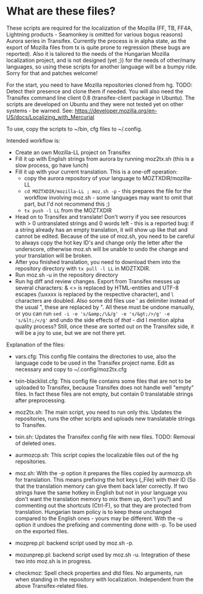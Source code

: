 What are these files?
===

These scripts are required for the localization of the Mozilla (FF, TB, FF4A, Lightning products - Seamonkey is omitted for various bogus reasons) Aurora series in Transifex. Currently the process is in alpha state, as the export of Mozilla files from tx is quite prone to regression (these bugs are reported). Also it is tailored to the needs of the Hungarian Mozilla localization project, and is not designed (yet ;)) for the needs of other/many languages, so using these scripts for another language will be a bumpy ride. Sorry for that and patches welcome!

For the start, you need to have Mozilla repositories cloned from hg. 
TODO: Detect their presence and clone them if needed. 
You will also need the Transifex command line client 0.8 (transifex-client package in Ubuntu). The scripts are developed on Ubuntu and they were not tested yet on other systems - be warned.
See:
https://developer.mozilla.org/en-US/docs/Localizing_with_Mercurial

To use, copy the scripts to ~/bin, cfg files to ~/.config. 

Intended workflow is:
* Create an own Mozilla-LL project on Transifex
* Fill it up with English strings from aurora by running moz2tx.sh (this is a slow process, go have lunch)
* Fill it up with your current translation. This is a one-off operation:
	* copy the aurora repository of your language to MOZTXDIR/mozilla-LL
	* `cd MOZTXDIR/mozilla-LL ; moz.sh -p` - this prepares the file for the workflow involving moz.sh - some languages may want to omit that part, but I'd not recommend this ;)
	* `tx push -l LL` from the MOZTXDIR
* Head on to Transifex and translate! Don't worry if you see resources with > 0 untranslated strings and 0 words left - this is a reported bug: if a string already has an empty translation, it will show up like that and cannot be edited. Because of the use of moz.sh, you need to be careful to always copy the hot key ID's and change only the letter after the underscore, otherwise moz.sh will be unable to undo the change and your translation will be broken.
* After you finished translation, you need to download them into the repository directory with `tx pull -l LL` in MOZTXDIR.
* Run moz.sh -u in the repository directory
* Run hg diff and review changes. Export from Transifex messes up several characters: & <> is replaced by HTML-entities and UTF-8 escapes (\uxxxx is replaced by the respective character), and \ characters are doubled. Also some dtd files use ' as delimiter instead of the usual ", these are replaced by ". All these must be undone manually, or you can run ` sed -i -e 's/&amp;/\&/g' -e 's/&gt;/>/g' -e 's/&lt;/</g' `
and undo the side effects of _that_ - did I mention alpha quality process?
Still, once these are sorted out on the Transifex side, it will be a joy to use, but we are not there yet.

Explanation of the files:

* vars.cfg: This config file contains the directories to use, also the language code to be used in the Transifex project name. Edit as necessary and copy to ~/.config/moz2tx.cfg
* txin-blacklist.cfg: This config file contains some files that are not to be uploaded to Transifex, because Transifex does not handle well "empty" files. In fact these files are not empty, but contain 0 translatable strings after preprocessing.

* moz2tx.sh: The main script, you need to run only this. Updates the repositories, runs the other scripts and uploads new translatable strings to Transifex.

* txin.sh: Updates the Transifex config file with new files. TODO: Removal of deleted ones.
* aurmozcp.sh: This script copies the localizable files out of the hg repositories.
* moz.sh: With the -p option it prepares the files copied by aurmozcp.sh for translation. This means prefixing the hot keys (_File) with their ID (So that the translation memory can give them back later correctly. If two strings have the same hotkey in English but not in your language you don't want the translation memory to mix them up, don't you?) and commenting out the shortcuts (Ctrl-F), so that they are protected from translation. Hungarian team policy is to keep these unchanged compared to the English ones - yours may be different.
With the -u option it undoes the prefixing and commenting done with -p. To be used on the exported files.
* mozprep.pl: backend script used by moz.sh -p.
* mozunprep.pl: backend script used by moz.sh -u. Integration of these two into moz.sh is in progress.

* checkmoz: Spell check properties and dtd files. No arguments, run when standing in the repository with localization. Independent from the above Transifex-related files.

